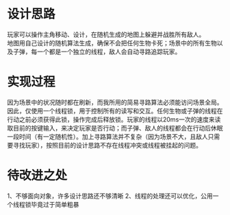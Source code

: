# 设计思路  
玩家可以操作主角移动、设计，在随机生成的地图上躲避并战胜所有敌人。  
地图用自己设计的随机算法生成，确保不会把任何生物卡死；场景中的所有生物以及子弹，每一个都是一个独立的线程，敌人会自动寻路追踪玩家。


# 实现过程
因为场景中的状况随时都在刷新，而我所用的简易寻路算法必须能访问场景全局。因此，仅使用一个线程锁，用于控制所有的读写和交互。任何生物或子弹的线程在行动之前必须获得此锁，操作完成后释放锁。玩家的线程以20ms一次的速度来读取目前的按键输入，来决定玩家是否行动；而子弹、敌人的线程都会在行动后休眠一段时间（有一定随机性）。加上寻路算法并不复杂（因为场景不大，且敌人只需要寻找玩家），按照目前的设计思路不存在线程冲突或线程被挂起的问题。

# 待改进之处
1、不够面向对象，许多设计思路还不够清晰
2、线程的处理还可以优化，公用一个线程锁毕竟过于简单粗暴